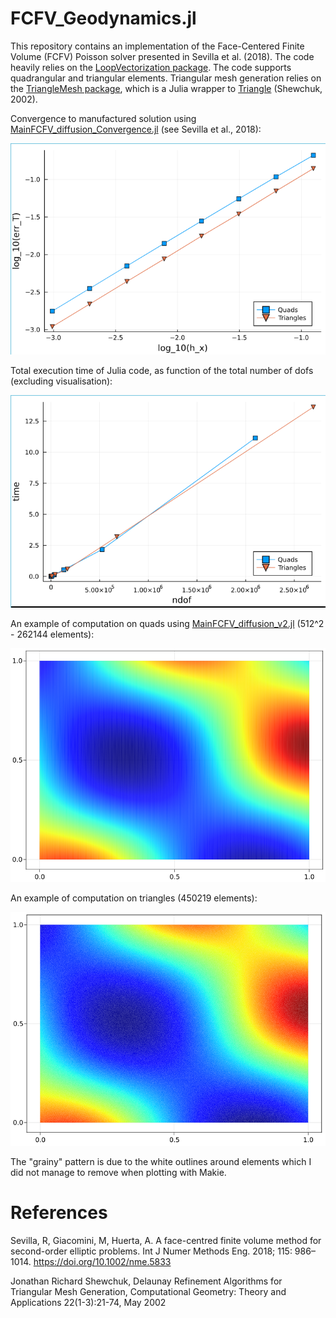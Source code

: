 # FCFV_Geodynamics.jl

This repository contains an implementation of the Face-Centered Finite Volume (FCFV) Poisson solver presented in Sevilla et al. (2018). The code heavily relies on the [LoopVectorization package](https://github.com/JuliaSIMD/LoopVectorization.jl). The code supports quadrangular and triangular elements. Triangular mesh generation relies on the [TriangleMesh package](https://github.com/konsim83/TriangleMesh.jl), which is a Julia wrapper to [Triangle](https://www.cs.cmu.edu/~quake/triangle.html) (Shewchuk, 2002). 

Convergence to manufactured solution using [MainFCFV_diffusion_Convergence.jl](./MainFCFV_diffusion_Convergence.jl) (see Sevilla et al., 2018):<br/>

![](/images/1_conv_diff_cst.png)

Total execution time of Julia code, as function of the total number of dofs (excluding visualisation):<br/>

![](/images/1_time_diff_cst.png)

An example of computation on quads using [MainFCFV_diffusion_v2.jl](MainFCFV_diffusion_v2.jl) (512^2 - 262144 elements):

![](/images/1_quad_diff_cst.png)

An example of computation on triangles (450219 elements):

![](/images/1_tri_diff_cst.png)

The "grainy" pattern is due to the white outlines around elements which I did not manage to remove when plotting with Makie.

# References

Sevilla, R, Giacomini, M, Huerta, A. A face-centred finite volume method for second-order elliptic problems. Int J Numer Methods Eng. 2018; 115: 986– 1014. https://doi.org/10.1002/nme.5833

Jonathan Richard Shewchuk, Delaunay Refinement Algorithms for Triangular Mesh Generation, Computational Geometry: Theory and Applications 22(1-3):21-74, May 2002
